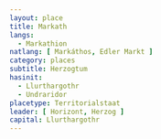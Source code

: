 ```yaml
---
layout: place
title: Markath
langs:
  - Markathion
natlang: [ Markáthos, Edler Markt ]
category: places
subtitle: Herzogtum
hasinit:
  - Llurthargothr
  - Undraridor
placetype: Territorialstaat
leader: [ Horizont, Herzog ]
capital: Llurthargothr
---
```


